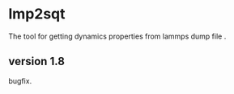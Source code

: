# lmp2sqt
The tool for getting dynamics properties from lammps dump file .



## version 1.8 
bugfix. 
